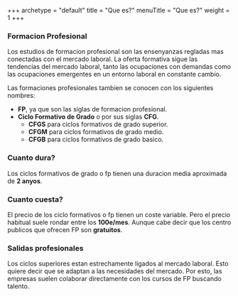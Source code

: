 +++
archetype = "default"
title = "Que es?"
menuTitle = "Que es?"
weight = 1
+++


### Formacion Profesional

Los estudios de formacion profesional son las ensenyanzas regladas mas conectadas con el mercado laboral. La oferta formativa sigue las tendencias del mercado laboral, tanto las ocupaciones con demandas como las ocupaciones emergentes en un entorno laboral en constante cambio. 

Las formaciones profesionales tambien se conocen con los siguientes nombres:
- **FP**, ya que son las siglas de formacion profesional.
- **Ciclo Formativo de Grado** o por sus siglas **CFG**.
    - **CFGS** para ciclos formativos de grado superior.
    - **CFGM** para ciclos formativos de grado medio.
    - **CFGB** para ciclos formativos de grado basico.


### Cuanto dura?

Los ciclos formativos de grado o fp tienen una duracion media aproximada de **2 anyos**.


### Cuanto cuesta? 

El precio de los ciclo formativos o fp tienen un coste variable. Pero el precio habitual suele rondar entre los **100e/mes**. Aunque cabe decir que los centro publicos que ofrecen FP son **gratuitos**.

### Salidas profesionales

Los ciclos superiores estan estrechamente ligados al mercado laboral. Esto quiere decir que se adaptan a las necesidades del mercado. Por esto, las empresas suelen colaborar directamente con los cursos de FP buscando talento. 

